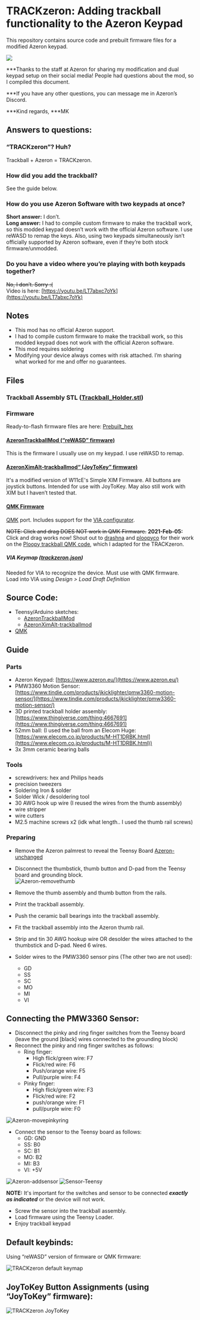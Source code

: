 # TRACKzeron: Adding trackball functionality to the Azeron Keypad

This repository contains source code and prebuilt firmware files for a modified Azeron keypad.

![](https://user-images.githubusercontent.com/16569424/107110059-db20ec00-6812-11eb-9fe6-563b27339a3a.jpg)

***Thanks to the staff at Azeron for sharing my modification and dual keypad setup on their social media! People had questions about the mod, so I compiled this document.

***If you have any other questions, you can message me in Azeron’s Discord.

***Kind regards,
***MK

## Answers to questions:

### “TRACKzeron”? Huh?
Trackball + Azeron = TRACKzeron.

### How did you add the trackball?
See the guide below.

### How do you use Azeron Software with two keypads at once?
**Short answer:** I don’t.  
**Long answer:** I had to compile custom firmware to make the trackball work, so this modded keypad doesn’t work with the official Azeron software. I use reWASD to remap the keys.
Also, using two keypads simultaneously isn’t officially supported by Azeron software, even if they’re both stock firmware/unmodded.

### Do you have a video where you’re playing with both keypads together?
~~No, I don’t. Sorry :(~~  
Video is here: [https://youtu.be/LT7abxc7oYk](https://youtu.be/LT7abxc7oYk)

## Notes

-   This mod has no official Azeron support.
-   I had to compile custom firmware to make the trackball work, so this modded keypad does not work with the official Azeron software.
-   This mod requires soldering   
-   Modifying your device always comes with risk attached. I’m sharing what worked for me and offer no guarantees.

## Files

### Trackball Assembly STL ([Trackball_Holder.stl](https://github.com/melaphor/trackzeron/blob/main/STL/Trackball_Holder.stl))

### Firmware
Ready-to-flash firmware files are here: [Prebuilt_hex](https://github.com/melaphor/trackzeron/tree/main/Prebuilt_hex)

#### [AzeronTrackballMod (“reWASD” firmware)](https://github.com/melaphor/trackzeron/tree/main/AzeronTrackballMod)
This is the firmware I usually use on my keypad. I use reWASD to remap.

#### [AzeronXimAlt-trackballmod“ (JoyToKey” firmware)](https://github.com/melaphor/trackzeron/tree/main/AzeronXimAlt-trackballmod)

It's a modified version of W11cE's Simple XIM Firmware. All buttons are joystick buttons. Intended for use with JoyToKey. May also still work with XIM but I haven’t tested that.

#### [QMK Firmware](https://github.com/melaphor/trackzeron/tree/main/QMK)
[QMK](https://qmk.fm/) port. Includes support for the [VIA configurator](https://caniusevia.com/).

~~NOTE: Click and drag DOES NOT work in QMK Firmware.~~ 
**2021-Feb-05:** Click and drag works now! Shout out to [drashna](https://github.com/drashna) and [ploopyco](https://github.com/ploopyco) for their work on the [Ploopy trackball QMK code](https://github.com/qmk/qmk_firmware/tree/master/keyboards/ploopyco/trackball), which I adapted for the TRACKzeron.

##### VIA Keymap ([trackzeron.json](https://github.com/melaphor/trackzeron/blob/main/VIA_keymap/trackzeron.json))

Needed for VIA to recognize the device. Must use with QMK firmware.  
Load into VIA using *Design > Load Draft Definition*

## Source Code:

- Teensy/Arduino sketches: 
	- [AzeronTrackballMod](https://github.com/melaphor/trackzeron/tree/main/AzeronTrackballMod)
	- [AzeronXimAlt-trackballmod](https://github.com/melaphor/trackzeron/tree/main/AzeronXimAlt-trackballmod)
-   [QMK](https://github.com/melaphor/trackzeron/tree/main/QMK)
    

## Guide

### Parts
- Azeron Keypad: [https://www.azeron.eu/](https://www.azeron.eu/)
- PMW3360 Motion Sensor: [https://www.tindie.com/products/jkicklighter/pmw3360-motion-sensor/](https://www.tindie.com/products/jkicklighter/pmw3360-motion-sensor/)   
- 3D printed trackball holder assembly: [https://www.thingiverse.com/thing:4667691](https://www.thingiverse.com/thing:4667691)
- 52mm ball: (I used the ball from an Elecom Huge: [https://www.elecom.co.jp/products/M-HT1DRBK.html](https://www.elecom.co.jp/products/M-HT1DRBK.html))
- 3x 3mm ceramic bearing balls

### Tools
- screwdrivers: hex and Philips heads   
- precision tweezers
- Soldering Iron & solder
- Solder Wick / desoldering tool
- 30 AWG hook up wire (I reused the wires from the thumb assembly)
- wire stripper
- wire cutters
- M2.5 machine screws x2 (idk what length.. I used the thumb rail screws)

### Preparing
-   Remove the Azeron palmrest to reveal the Teensy Board
[Azeron-unchanged](https://user-images.githubusercontent.com/16569424/107108978-5b8f1f00-680a-11eb-86c0-2a26af66000b.png)
    
-   Disconnect the thumbstick, thumb button and D-pad from the Teensy board and grounding block.  
    ![Azeron-removethumb](https://user-images.githubusercontent.com/16569424/107108984-706bb280-680a-11eb-9773-adbbb86909cb.png)
    
- Remove the thumb assembly and thumb button from the rails.
- Print the trackball assembly.   
- Push the ceramic ball bearings into the trackball assembly.   
- Fit the trackball assembly into the Azeron thumb rail.    
- Strip and tin 30 AWG hookup wire OR desolder the wires attached to the thumbstick and D-pad. Need 6 wires.
- Solder wires to the PMW3360 sensor pins (The other two are not used):
	- GD
	- SS    
	- SC
	- MO
	- MI    
	- VI 

## Connecting the PMW3360 Sensor:

- Disconnect the pinky and ring finger switches from the Teensy board (leave the ground [black] wires connected to the grounding block)    
- Reconnect the pinky and ring finger switches as follows:
   	-   Ring finger:
		- High flick/green wire: F7
	    - Flick/red wire: F6
	    - Push/orange wire: F5
	    - Pull/purple wire: F4
	-   Pinky finger:
	    - High flick/green wire: F3
	    - Flick/red wire: F2
	    - push/orange wire: F1
	    - pull/purple wire: F0
	    
![Azeron-movepinkyring](https://user-images.githubusercontent.com/16569424/107109037-e4a65600-680a-11eb-983f-14ca71fb90f0.png)

-   Connect the sensor to the Teensy board as follows:
	- GD: GND    
	- SS: B0
	- SC: B1
	- MO: B2
	- MI: B3
	- VI: +5V
    
![Azeron-addsensor](https://user-images.githubusercontent.com/16569424/107109075-17e8e500-680b-11eb-8602-91806c507511.png)
![Sensor-Teensy](https://user-images.githubusercontent.com/16569424/107109078-1ae3d580-680b-11eb-8402-30c224dd913e.png)

**NOTE:** It's important for the switches and sensor to be connected ***exactly as indicated*** or the device will not work.
- Screw the sensor into the trackball assembly. 
- Load firmware using the Teensy Loader.
- Enjoy trackball keypad

## Default keybinds:

Using “reWASD” version of firmware or QMK firmware:

![TRACKzeron default keymap](https://user-images.githubusercontent.com/16569424/107109080-23d4a700-680b-11eb-86ef-2168594ed880.png)

  

## JoyToKey Button Assignments (using “JoyToKey” firmware):

![TRACKzeron JoyToKey](https://user-images.githubusercontent.com/16569424/107109082-28995b00-680b-11eb-82fe-a649f6bf350d.png)

